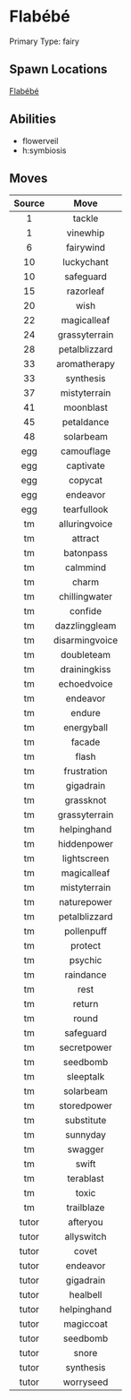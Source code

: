 # Flabébé  
Primary Type: fairy  
  
## Spawn Locations  
[Flabébé](/data/spawn_presets/flabébé.md)  
  
## Abilities  
  * flowerveil
  * h:symbiosis
  
  
## Moves  
  
| Source | Move |  
|:---:|:---:|  
| 1 | tackle |  
| 1 | vinewhip |  
| 6 | fairywind |  
| 10 | luckychant |  
| 10 | safeguard |  
| 15 | razorleaf |  
| 20 | wish |  
| 22 | magicalleaf |  
| 24 | grassyterrain |  
| 28 | petalblizzard |  
| 33 | aromatherapy |  
| 33 | synthesis |  
| 37 | mistyterrain |  
| 41 | moonblast |  
| 45 | petaldance |  
| 48 | solarbeam |  
| egg | camouflage |  
| egg | captivate |  
| egg | copycat |  
| egg | endeavor |  
| egg | tearfullook |  
| tm | alluringvoice |  
| tm | attract |  
| tm | batonpass |  
| tm | calmmind |  
| tm | charm |  
| tm | chillingwater |  
| tm | confide |  
| tm | dazzlinggleam |  
| tm | disarmingvoice |  
| tm | doubleteam |  
| tm | drainingkiss |  
| tm | echoedvoice |  
| tm | endeavor |  
| tm | endure |  
| tm | energyball |  
| tm | facade |  
| tm | flash |  
| tm | frustration |  
| tm | gigadrain |  
| tm | grassknot |  
| tm | grassyterrain |  
| tm | helpinghand |  
| tm | hiddenpower |  
| tm | lightscreen |  
| tm | magicalleaf |  
| tm | mistyterrain |  
| tm | naturepower |  
| tm | petalblizzard |  
| tm | pollenpuff |  
| tm | protect |  
| tm | psychic |  
| tm | raindance |  
| tm | rest |  
| tm | return |  
| tm | round |  
| tm | safeguard |  
| tm | secretpower |  
| tm | seedbomb |  
| tm | sleeptalk |  
| tm | solarbeam |  
| tm | storedpower |  
| tm | substitute |  
| tm | sunnyday |  
| tm | swagger |  
| tm | swift |  
| tm | terablast |  
| tm | toxic |  
| tm | trailblaze |  
| tutor | afteryou |  
| tutor | allyswitch |  
| tutor | covet |  
| tutor | endeavor |  
| tutor | gigadrain |  
| tutor | healbell |  
| tutor | helpinghand |  
| tutor | magiccoat |  
| tutor | seedbomb |  
| tutor | snore |  
| tutor | synthesis |  
| tutor | worryseed |  
  
